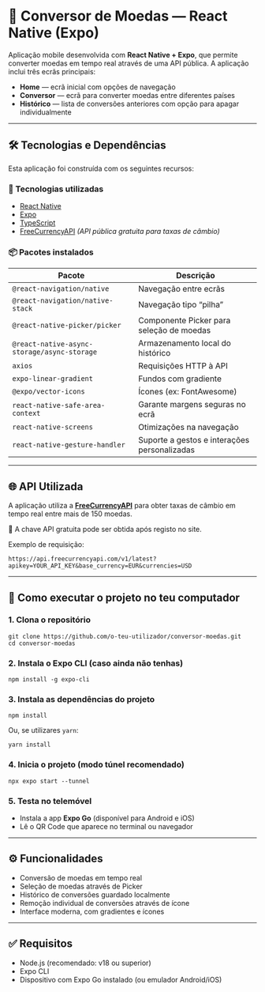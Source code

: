 # 💱 Conversor de Moedas — React Native (Expo)

Aplicação mobile desenvolvida com **React Native + Expo**, que permite converter moedas em tempo real através de uma API pública. A aplicação inclui três ecrãs principais:

- **Home** — ecrã inicial com opções de navegação  
- **Conversor** — ecrã para converter moedas entre diferentes países  
- **Histórico** — lista de conversões anteriores com opção para apagar individualmente

---

## 🛠️ Tecnologias e Dependências

Esta aplicação foi construída com os seguintes recursos:

### 🔧 Tecnologias utilizadas

- [React Native](https://reactnative.dev/)
- [Expo](https://expo.dev/)
- [TypeScript](https://www.typescriptlang.org/)
- [FreeCurrencyAPI](https://freecurrencyapi.com/) *(API pública gratuita para taxas de câmbio)*

### 📦 Pacotes instalados

| Pacote                             | Descrição                                                  |
|-----------------------------------|-------------------------------------------------------------|
| `@react-navigation/native`        | Navegação entre ecrãs                                       |
| `@react-navigation/native-stack`  | Navegação tipo “pilha”                                      |
| `@react-native-picker/picker`     | Componente Picker para seleção de moedas                    |
| `@react-native-async-storage/async-storage` | Armazenamento local do histórico                         |
| `axios`                           | Requisições HTTP à API                                      |
| `expo-linear-gradient`            | Fundos com gradiente                                        |
| `@expo/vector-icons`              | Ícones (ex: FontAwesome)                                    |
| `react-native-safe-area-context`  | Garante margens seguras no ecrã                             |
| `react-native-screens`            | Otimizações na navegação                                    |
| `react-native-gesture-handler`    | Suporte a gestos e interações personalizadas                |

---

## 🌐 API Utilizada

A aplicação utiliza a **[FreeCurrencyAPI](https://freecurrencyapi.com/)** para obter taxas de câmbio em tempo real entre mais de 150 moedas.

📌 A chave API gratuita pode ser obtida após registo no site.

Exemplo de requisição:
```
https://api.freecurrencyapi.com/v1/latest?apikey=YOUR_API_KEY&base_currency=EUR&currencies=USD
```

---

## 📲 Como executar o projeto no teu computador

### 1. Clona o repositório

```
git clone https://github.com/o-teu-utilizador/conversor-moedas.git
cd conversor-moedas
```

### 2. Instala o Expo CLI (caso ainda não tenhas)

```
npm install -g expo-cli
```

### 3. Instala as dependências do projeto

```
npm install
```

Ou, se utilizares `yarn`:

```
yarn install
```

### 4. Inicia o projeto (modo túnel recomendado)

```
npx expo start --tunnel
```

### 5. Testa no telemóvel

- Instala a app **Expo Go** (disponível para Android e iOS)
- Lê o QR Code que aparece no terminal ou navegador

---

## ⚙️ Funcionalidades

- Conversão de moedas em tempo real  
- Seleção de moedas através de Picker  
- Histórico de conversões guardado localmente  
- Remoção individual de conversões através de ícone  
- Interface moderna, com gradientes e ícones

---

## ✅ Requisitos

- Node.js (recomendado: v18 ou superior)  
- Expo CLI  
- Dispositivo com Expo Go instalado (ou emulador Android/iOS)
